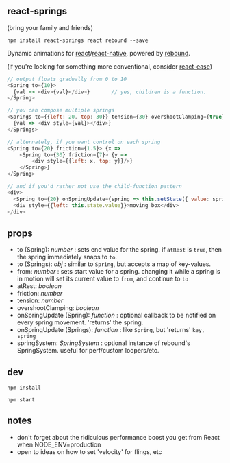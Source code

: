 react-springs
---

(bring your family and friends)

`npm install react-springs react rebound --save`

Dynamic animations for [react](https://facebook.github.io/react/)/[react-native](https://facebook.github.io/react-native/), powered by [rebound](https://github.com/facebook/rebound-js).

(if you're looking for something more conventional, consider [react-ease](https://github.com/threepointone/react-ease))

```js
// output floats gradually from 0 to 10
<Spring to={10}>
  {val => <div>{val}</div>}       // yes, children is a function.
</Spring>

// you can compose multiple springs
<Springs to={{left: 20, top: 30}} tension={30} overshootClamping={true}>
  {val => <div style={val}></div>}
</Springs>

// alternately, if you want control on each spring
<Spring to={20} friction={1.5}> {x =>
    <Spring to={30} friction={7}> {y =>
        <div style={{left: x, top: y}}/>}
    </Spring>}
</Spring>

// and if you'd rather not use the child-function pattern
<div>
  <Spring to={20} onSpringUpdate={spring => this.setState({ value: spring.getCurrentValue() })} />
  <div style={{left: this.state.value}}>moving box</div>
</div>
```

props
---

- to (Spring): *number* : sets end value for the spring. if `atRest` is `true`, then the spring immediately snaps to `to`.
- to (Springs): *obj* : similar to `Spring`, but accepts a map of key-values.
- from: *number* : sets start value for a spring. changing it while a spring is in motion will set its current value to `from`, and continue to `to`
- atRest: *boolean*
- friction: *number*
- tension: *number*
- overshootClamping: *boolean*
- onSpringUpdate (Spring): *function* : optional callback to be notified on every spring movement. 'returns' the spring.
- onSpringUpdate (Springs): *function* : like `Spring`, but 'returns' `key, spring`
- springSystem: *SpringSystem* : optional instance of rebound's SpringSystem. useful for perf/custom loopers/etc.

dev
---

`npm install`

`npm start`

notes
---

- don't forget about the ridiculous performance boost you get from React when NODE_ENV=production
- open to ideas on how to set 'velocity' for flings, etc